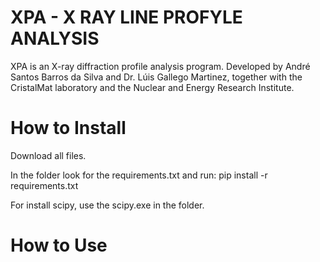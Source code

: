 # XPA - X RAY LINE PROFYLE ANALYSIS

XPA is an X-ray diffraction profile analysis program. Developed by André Santos Barros da Silva and Dr. Lúis Gallego Martinez, together with the CristalMat laboratory and the Nuclear and Energy Research Institute.

# How to Install

Download all files.

In the folder look for the requirements.txt and run: pip install -r requirements.txt

For install scipy, use the scipy.exe in the folder.

# How to Use
